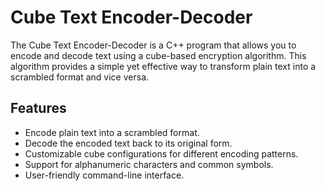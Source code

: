 # Cube Text Encoder-Decoder

The Cube Text Encoder-Decoder is a C++ program that allows you to encode and decode text using a cube-based encryption algorithm. This algorithm 
provides a simple yet effective way to transform plain text into a scrambled format and vice versa.

## Features

- Encode plain text into a scrambled format.
- Decode the encoded text back to its original form.
- Customizable cube configurations for different encoding patterns.
- Support for alphanumeric characters and common symbols.
- User-friendly command-line interface.
